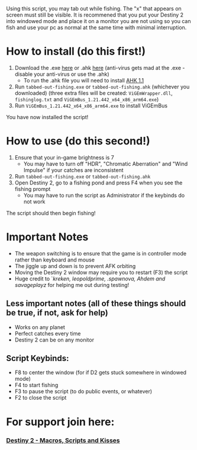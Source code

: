 Using this script, you may tab out while fishing. The "x" that appears on screen must still be visible. It is recommened that you put your Destiny 2 into windowed mode and place it on a monitor you are not using so you can fish and use your pc as normal at the same time with minimal interruption.

# How to install (do this first!)
1. Download the .exe [here](https://github.com/Antraless/tabbed-out-fishing/raw/main/tabbed-out-fishing.exe) or .ahk [here](https://antraless.github.io/tabbed-out-fishing/tabbed-out-fishing.ahk) (anti-virus gets mad at the .exe - disable your anti-virus or use the .ahk)
   * To run the .ahk file you will need to install [AHK 1.1](https://www.autohotkey.com/download/ahk-install.exe)
2. Run `tabbed-out-fishing.exe` or `tabbed-out-fishing.ahk` (whichever you downloaded) (three extra files will be created: `ViGEmWrapper.dll`, `fishinglog.txt` and `ViGEmBus_1.21.442_x64_x86_arm64.exe`)
3. Run `ViGEmBus_1.21.442_x64_x86_arm64.exe` to install ViGEmBus

You have now installed the script!
# How to use (do this second!)
1. Ensure that your in-game brightness is 7
   * You may have to turn off "HDR", "Chromatic Aberration" and "Wind Impulse" if your catches are inconsistent
2. Run `tabbed-out-fishing.exe` or `tabbed-out-fishing.ahk`
3. Open Destiny 2, go to a fishing pond and press F4 when you see the fishing prompt
   * You may have to run the script as Administrator if the keybinds do not work

The script should then begin fishing!
# Important Notes
- The weapon switching is to ensure that the game is in controller mode rather than keyboard and mouse
- The jiggle up and down is to prevent AFK orbiting
- Moving the Destiny 2 window may require you to restart (F3) the script
- Huge credit to `_kreken, leopoldprime, .spawnova, Ahdem and savageplayz_ for helping me out during testing!
## Less important notes (all of these things should be true, if not, ask for help)
- Works on any planet
- Perfect catches every time
- Destiny 2 can be on any monitor
## Script Keybinds: 
- F8 to center the window (for if D2 gets stuck somewhere in windowed mode)
- F4 to start fishing
- F3 to pause the script (to do public events, or whatever)
- F2 to close the script
# For support join here:
### [Destiny 2 - Macros, Scripts and Kisses](https://discord.gg/KGyjysA5WY)
